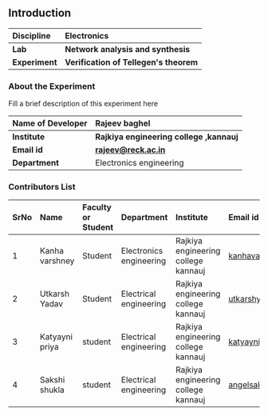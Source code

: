 ## Introduction


<b>Discipline | <b> Electronics
:--|:--|
<b> Lab | <b> Network analysis and synthesis
<b> Experiment|     <b> Verification of Tellegen's theorem

### About the Experiment 

Fill a brief description of this experiment here

<b>Name of Developer | <b> Rajeev baghel 
:--|:--|
<b> Institute | <b>  Rajkiya engineering college ,kannauj
<b> Email id|     <b> rajeev@reck.ac.in
<b> Department |  Electronics engineering
### Contributors List

SrNo | Name | Faculty or Student | Department| Institute | Email id
:--|:--|:--|:--|:--|:--|
1 | Kanha varshney | Student  | Electronics engineering| Rajkiya engineering college kannauj | kanhavarshney483@gmail.com
2 | Utkarsh Yadav  | Student | Electrical engineering | Rajkiya engineering college kannauj | utkarshyadav705@gmail.com
3 | Katyayni priya | student | Electrical engineering | Rajkiya engineering college kannauj | katyaynijk0109@gmail.com
4 | Sakshi shukla | student | Electrical engineering | Rajkiya engineering college kannauj | angelsakshi5678@gmail.com
